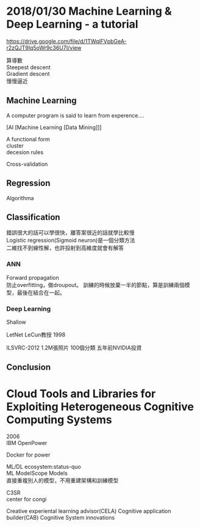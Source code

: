 # 2018/01/30 Machine Learning & Deep Learning - a tutorial
https://drive.google.com/file/d/1TWqlFVpbGeA-r2zQJT9Iq5oWr9c36U7I/view  
  
算導數  
Steepest descent  
Gradient descent  
慢慢逼近

## Machine Learning
A computer program is said to learn from experence....
  
[AI [Machine Learning [Data Mining]]]  
  
A functional form   
cluster  
decesion rules  

Cross-validation  
  
## Regression
Algorithma
## Classification
錯誤很大的話可以學很快，離答案很近的話就學比較慢  
Logistic regression(Sigmoid neuron)是一個分類方法  
二維找不到線性解，也許投射到高維度就會有解答  
### ANN
Forward propagation  
防止overfitting，做droupout。 訓練的時候放棄一半的節點，算是訓練兩個模型，最後在結合在一起。  
### Deep Learning
Shallow
  
LetNet LeCun教授 1998
  
ILSVRC-2012 1.2M張照片 100個分類
五年前NVIDIA投資
## Conclusion
  
# Cloud Tools and Libraries for Exploiting Heterogeneous Cognitive Computing Systems
2006  
IBM OpenPower  

Docker for power

ML/DL ecosystem:status-quo  
ML ModelScope Models  
直接重複別人的模型，不用重建架構和訓練模型
  
C3SR  
center for congi  

Creative experiental learning advisor(CELA)
Cognitive application builder(CAB)
Cognitive System innovations